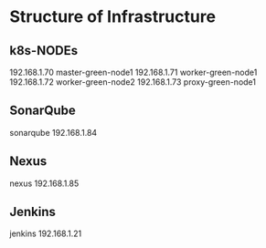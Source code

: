 # Structure of Infrastructure
## k8s-NODEs
192.168.1.70  master-green-node1
192.168.1.71  worker-green-node1
192.168.1.72  worker-green-node2
192.168.1.73  proxy-green-node1

## SonarQube
sonarqube 192.168.1.84

## Nexus
nexus 192.168.1.85

## Jenkins
jenkins 192.168.1.21
